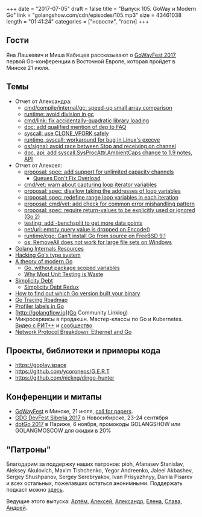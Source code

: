 +++
date = "2017-07-05"
draft = false
title = "Выпуск 105. GoWay и Modern Go"
link = "golangshow.com/cdn/episodes/105.mp3"
size = 43461038 
length = "01:41:24"
categories = ["новости", "гости]
+++
 
## Гости
 
Яна Лашкевич и Миша Кабищев рассказывают о [GoWayFest 2017](http://goway.io),
первой Go-конференции в Восточной Европе, которая пройдет в Минске 21 июля.
 
## Темы
 
* Отчет от Александра:
  * [cmd/compile/internal/gc: speed-up small array comparison](https://github.com/golang/go/commit/3bdc2f3abf0f9cffc8f4e294ef22a23b82e88415)
  * [runtime: avoid division in gc](https://github.com/golang/go/commit/a4ee95c805fb77e594603bcd62d7858dc9e853ab)
  * [cmd/link: fix accidentally-quadratic library loading](https://github.com/golang/go/commit/51711d1429cb592c9ddc772e6362e74ac8545dc8)
  * [doc: add qualified mention of dep to FAQ](https://github.com/golang/go/commit/dc8b4e65a7a68e102484020efbf80cecd2d515bd)
  * [syscall: use CLONE_VFORK safely](https://github.com/golang/go/commit/67e537541c043c701001f002bed0cda70ce72767)
  * [runtime, syscall: workaround for bug in Linux's execve](https://github.com/golang/go/commit/91139b87f776a553524b022753981e7909386777)
  * [os/signal: avoid race between Stop and receiving on channel](https://github.com/golang/go/commit/8ec7a39fec2acab98ce5e41363dd1c65c03d7479)
  * [doc, api: add syscall.SysProcAttr.AmbientCaps change to 1.9 notes, API](https://github.com/golang/go/commit/dc86c9a6afa8b5b998dfa6621d1566d1296f2bf4)
* Отчет от Алексея:
  * [proposal: spec: add support for unlimited capacity channels](https://github.com/golang/go/issues/20352)
    * [Queues Don't Fix Overload](http://ferd.ca/queues-don-t-fix-overload.html)
  * [cmd/vet: warn about capturing loop iterator variables](https://github.com/golang/go/issues/16520)
  * [proposal: spec: disallow taking the addresses of loop variables](https://github.com/golang/go/issues/20725)
  * [proposal: spec: redefine range loop variables in each iteration](https://github.com/golang/go/issues/20733)
  * [proposal: cmd/vet: add check for common error mishandling pattern](https://github.com/golang/go/issues/20148)
  * [proposal: spec: require return-values to be explicitly used or ignored (Go 2)](https://github.com/golang/go/issues/20803)
  * [testing: add -benchsplit to get more data points](https://github.com/golang/go/issues/19128)
  * [net/url: empty query value is dropped on Encode()](https://github.com/golang/go/issues/20820)
  * [runtime/cgo: Can't install Go from source on FreeBSD 9.1](https://github.com/golang/go/issues/20850)
  * [os: RemoveAll does not work for large file sets on Windows](https://github.com/golang/go/issues/20841)
* [Golang Internals Resources](https://github.com/emluque/golang-internals-resources) 
* [Hacking Go's type system](https://katcipis.github.io/2017/04/21/hack-go-types.html)
* [A theory of modern Go](https://peter.bourgon.org/blog/2017/06/09/theory-of-modern-go.html)
  * [Go, without package scoped variables](https://dave.cheney.net/2017/06/11/go-without-package-scoped-variables)
  * [Why Most Unit Testing is Waste](http://rbcs-us.com/documents/Why-Most-Unit-Testing-is-Waste.pdf)
* [Simplicity Debt](https://dave.cheney.net/2017/06/15/simplicity-debt)
  * [Simplicity Debt Redux](https://dave.cheney.net/2017/06/18/simplicity-debt-redux)
* [How to find out which Go version built your binary](https://dave.cheney.net/2017/06/20/how-to-find-out-which-go-version-built-your-binary)
* [Go Tracing Roadmap](https://docs.google.com/document/d/1GFHAksL5HQy1YacCFXMUdOTC4e21uoX-TbMzRXAtx_I/preview)
* [Profiler labels in Go](https://rakyll.org/profiler-labels) 
* [http://golangflow.io](Go Community Linklog)
* Микросервисы в продакшн. Мастер-классы по Go и Kubernetes. [Видео с РИТ++](https://youtu.be/0ndWw1udpsA?t=7m16s) и [сообщество](https://k8s.community)
* [Network Protocol Breakdown: Ethernet and Go](https://medium.com/@mdlayher/network-protocol-breakdown-ethernet-and-go-de985d726cc1)
 
## Проекты, библиотеки и примеры кода

* https://goplay.space
* https://github.com/ycoroneos/G.E.R.T
* https://github.com/nickng/dingo-hunter
 
## Конференции и митапы
 
* [GoWayFest](http://goway.io) в Минске, 21 июля, [call for papers](https://goo.gl/v8S5qm).
* [GDG DevFest Siberia 2017](https://gdg-siberia.com) в Новосибирске, 23-24 сентября
* [dotGo 2017](http://www.dotgo.eu) в Париже, 6 ноября, промокоды GOLANGSHOW или GOLANGMOSCOW для скидки в 20%
 
 
## "Патроны"
 
Благодарим за поддержку наших патронов: 
pioh, Afanasev Stanislav, Aleksey Akulovich, Maxim Tishchenko, 
Yegor Andreenko, Jaleel Akbashev, Sergey Shushpanov, Sergey Serebryakov,
Ivan Prisyazhnyy, Danila Pisarev 
и всех остальных, пожелавших остаться анонимными.
Поддержать подкаст можно [здесь](https://www.patreon.com/golangshow).
 
Ведущие этого выпуска: 
[Артём](https://twitter.com/miolini), [Алексей](https://twitter.com/paaleksey),
[Александр](https://twitter.com/LK4D4math), [Елена](https://twitter.com/webdeva),
[Слава](https://twitter.com/m0sth8), [Андрей](https://twitter.com/dadabird).
